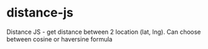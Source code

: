 # distance-js
Distance JS - get distance between 2 location (lat, lng). Can choose between cosine or haversine formula
